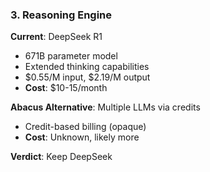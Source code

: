 ### 3. Reasoning Engine

**Current**: DeepSeek R1

- 671B parameter model
- Extended thinking capabilities
- $0.55/M input, $2.19/M output
- **Cost**: $10-15/month

**Abacus Alternative**: Multiple LLMs via credits

- Credit-based billing (opaque)
- **Cost**: Unknown, likely more

**Verdict**: Keep DeepSeek
